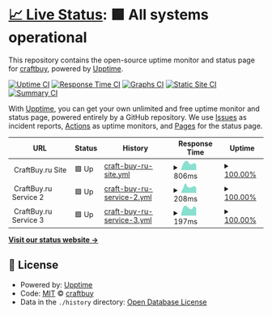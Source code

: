 # [📈 Live Status](https://craftbuy.github.io/uptime): <!--live status--> **🟩 All systems operational**

This repository contains the open-source uptime monitor and status page for [craftbuy](https://craftbuy.github.io/uptime), powered by [Upptime](https://github.com/upptime/upptime).

[![Uptime CI](https://github.com/koj-co/upptime/workflows/Uptime%20CI/badge.svg)](https://github.com/koj-co/upptime/actions?query=workflow%3A%22Uptime+CI%22)
[![Response Time CI](https://github.com/koj-co/upptime/workflows/Response%20Time%20CI/badge.svg)](https://github.com/koj-co/upptime/actions?query=workflow%3A%22Response+Time+CI%22)
[![Graphs CI](https://github.com/koj-co/upptime/workflows/Graphs%20CI/badge.svg)](https://github.com/koj-co/upptime/actions?query=workflow%3A%22Graphs+CI%22)
[![Static Site CI](https://github.com/koj-co/upptime/workflows/Static%20Site%20CI/badge.svg)](https://github.com/koj-co/upptime/actions?query=workflow%3A%22Static+Site+CI%22)
[![Summary CI](https://github.com/koj-co/upptime/workflows/Summary%20CI/badge.svg)](https://github.com/koj-co/upptime/actions?query=workflow%3A%22Summary+CI%22)

With [Upptime](https://upptime.js.org), you can get your own unlimited and free uptime monitor and status page, powered entirely by a GitHub repository. We use [Issues](https://github.com/craftbuy/uptime/issues) as incident reports, [Actions](https://github.com/craftbuy/uptime/actions) as uptime monitors, and [Pages](https://craftbuy.github.io/uptime) for the status page.

<!--start: status pages-->
<!-- This summary is generated by Upptime (https://github.com/upptime/upptime) -->
<!-- Do not edit this manually, your changes will be overwritten -->
<!-- prettier-ignore -->
| URL | Status | History | Response Time | Uptime |
| --- | ------ | ------- | ------------- | ------ |
| <img alt="" src="https://craftbuy.ru/favicon.ico" height="13"> CraftBuy.ru Site | 🟩 Up | [craft-buy-ru-site.yml](https://github.com/craftbuy/uptime/commits/HEAD/history/craft-buy-ru-site.yml) | <details><summary><img alt="Response time graph" src="./graphs/craft-buy-ru-site/response-time-week.png" height="20"> 806ms</summary><br><a href="https://craftbuy.github.io/uptime/history/craft-buy-ru-site"><img alt="Response time 915" src="https://img.shields.io/endpoint?url=https%3A%2F%2Fraw.githubusercontent.com%2Fcraftbuy%2Fuptime%2FHEAD%2Fapi%2Fcraft-buy-ru-site%2Fresponse-time.json"></a><br><a href="https://craftbuy.github.io/uptime/history/craft-buy-ru-site"><img alt="24-hour response time 688" src="https://img.shields.io/endpoint?url=https%3A%2F%2Fraw.githubusercontent.com%2Fcraftbuy%2Fuptime%2FHEAD%2Fapi%2Fcraft-buy-ru-site%2Fresponse-time-day.json"></a><br><a href="https://craftbuy.github.io/uptime/history/craft-buy-ru-site"><img alt="7-day response time 806" src="https://img.shields.io/endpoint?url=https%3A%2F%2Fraw.githubusercontent.com%2Fcraftbuy%2Fuptime%2FHEAD%2Fapi%2Fcraft-buy-ru-site%2Fresponse-time-week.json"></a><br><a href="https://craftbuy.github.io/uptime/history/craft-buy-ru-site"><img alt="30-day response time 947" src="https://img.shields.io/endpoint?url=https%3A%2F%2Fraw.githubusercontent.com%2Fcraftbuy%2Fuptime%2FHEAD%2Fapi%2Fcraft-buy-ru-site%2Fresponse-time-month.json"></a><br><a href="https://craftbuy.github.io/uptime/history/craft-buy-ru-site"><img alt="1-year response time 1162" src="https://img.shields.io/endpoint?url=https%3A%2F%2Fraw.githubusercontent.com%2Fcraftbuy%2Fuptime%2FHEAD%2Fapi%2Fcraft-buy-ru-site%2Fresponse-time-year.json"></a></details> | <details><summary><a href="https://craftbuy.github.io/uptime/history/craft-buy-ru-site">100.00%</a></summary><a href="https://craftbuy.github.io/uptime/history/craft-buy-ru-site"><img alt="All-time uptime 100.00%" src="https://img.shields.io/endpoint?url=https%3A%2F%2Fraw.githubusercontent.com%2Fcraftbuy%2Fuptime%2FHEAD%2Fapi%2Fcraft-buy-ru-site%2Fuptime.json"></a><br><a href="https://craftbuy.github.io/uptime/history/craft-buy-ru-site"><img alt="24-hour uptime 100.00%" src="https://img.shields.io/endpoint?url=https%3A%2F%2Fraw.githubusercontent.com%2Fcraftbuy%2Fuptime%2FHEAD%2Fapi%2Fcraft-buy-ru-site%2Fuptime-day.json"></a><br><a href="https://craftbuy.github.io/uptime/history/craft-buy-ru-site"><img alt="7-day uptime 100.00%" src="https://img.shields.io/endpoint?url=https%3A%2F%2Fraw.githubusercontent.com%2Fcraftbuy%2Fuptime%2FHEAD%2Fapi%2Fcraft-buy-ru-site%2Fuptime-week.json"></a><br><a href="https://craftbuy.github.io/uptime/history/craft-buy-ru-site"><img alt="30-day uptime 100.00%" src="https://img.shields.io/endpoint?url=https%3A%2F%2Fraw.githubusercontent.com%2Fcraftbuy%2Fuptime%2FHEAD%2Fapi%2Fcraft-buy-ru-site%2Fuptime-month.json"></a><br><a href="https://craftbuy.github.io/uptime/history/craft-buy-ru-site"><img alt="1-year uptime 100.00%" src="https://img.shields.io/endpoint?url=https%3A%2F%2Fraw.githubusercontent.com%2Fcraftbuy%2Fuptime%2FHEAD%2Fapi%2Fcraft-buy-ru-site%2Fuptime-year.json"></a></details>
| <img alt="" src="https://craftbuy.ru/favicon.ico" height="13"> CraftBuy.ru Service 2 | 🟩 Up | [craft-buy-ru-service-2.yml](https://github.com/craftbuy/uptime/commits/HEAD/history/craft-buy-ru-service-2.yml) | <details><summary><img alt="Response time graph" src="./graphs/craft-buy-ru-service-2/response-time-week.png" height="20"> 208ms</summary><br><a href="https://craftbuy.github.io/uptime/history/craft-buy-ru-service-2"><img alt="Response time 213" src="https://img.shields.io/endpoint?url=https%3A%2F%2Fraw.githubusercontent.com%2Fcraftbuy%2Fuptime%2FHEAD%2Fapi%2Fcraft-buy-ru-service-2%2Fresponse-time.json"></a><br><a href="https://craftbuy.github.io/uptime/history/craft-buy-ru-service-2"><img alt="24-hour response time 180" src="https://img.shields.io/endpoint?url=https%3A%2F%2Fraw.githubusercontent.com%2Fcraftbuy%2Fuptime%2FHEAD%2Fapi%2Fcraft-buy-ru-service-2%2Fresponse-time-day.json"></a><br><a href="https://craftbuy.github.io/uptime/history/craft-buy-ru-service-2"><img alt="7-day response time 208" src="https://img.shields.io/endpoint?url=https%3A%2F%2Fraw.githubusercontent.com%2Fcraftbuy%2Fuptime%2FHEAD%2Fapi%2Fcraft-buy-ru-service-2%2Fresponse-time-week.json"></a><br><a href="https://craftbuy.github.io/uptime/history/craft-buy-ru-service-2"><img alt="30-day response time 288" src="https://img.shields.io/endpoint?url=https%3A%2F%2Fraw.githubusercontent.com%2Fcraftbuy%2Fuptime%2FHEAD%2Fapi%2Fcraft-buy-ru-service-2%2Fresponse-time-month.json"></a><br><a href="https://craftbuy.github.io/uptime/history/craft-buy-ru-service-2"><img alt="1-year response time 213" src="https://img.shields.io/endpoint?url=https%3A%2F%2Fraw.githubusercontent.com%2Fcraftbuy%2Fuptime%2FHEAD%2Fapi%2Fcraft-buy-ru-service-2%2Fresponse-time-year.json"></a></details> | <details><summary><a href="https://craftbuy.github.io/uptime/history/craft-buy-ru-service-2">100.00%</a></summary><a href="https://craftbuy.github.io/uptime/history/craft-buy-ru-service-2"><img alt="All-time uptime 99.95%" src="https://img.shields.io/endpoint?url=https%3A%2F%2Fraw.githubusercontent.com%2Fcraftbuy%2Fuptime%2FHEAD%2Fapi%2Fcraft-buy-ru-service-2%2Fuptime.json"></a><br><a href="https://craftbuy.github.io/uptime/history/craft-buy-ru-service-2"><img alt="24-hour uptime 100.00%" src="https://img.shields.io/endpoint?url=https%3A%2F%2Fraw.githubusercontent.com%2Fcraftbuy%2Fuptime%2FHEAD%2Fapi%2Fcraft-buy-ru-service-2%2Fuptime-day.json"></a><br><a href="https://craftbuy.github.io/uptime/history/craft-buy-ru-service-2"><img alt="7-day uptime 100.00%" src="https://img.shields.io/endpoint?url=https%3A%2F%2Fraw.githubusercontent.com%2Fcraftbuy%2Fuptime%2FHEAD%2Fapi%2Fcraft-buy-ru-service-2%2Fuptime-week.json"></a><br><a href="https://craftbuy.github.io/uptime/history/craft-buy-ru-service-2"><img alt="30-day uptime 99.94%" src="https://img.shields.io/endpoint?url=https%3A%2F%2Fraw.githubusercontent.com%2Fcraftbuy%2Fuptime%2FHEAD%2Fapi%2Fcraft-buy-ru-service-2%2Fuptime-month.json"></a><br><a href="https://craftbuy.github.io/uptime/history/craft-buy-ru-service-2"><img alt="1-year uptime 99.95%" src="https://img.shields.io/endpoint?url=https%3A%2F%2Fraw.githubusercontent.com%2Fcraftbuy%2Fuptime%2FHEAD%2Fapi%2Fcraft-buy-ru-service-2%2Fuptime-year.json"></a></details>
| <img alt="" src="https://craftbuy.ru/favicon.ico" height="13"> CraftBuy.ru Service 3 | 🟩 Up | [craft-buy-ru-service-3.yml](https://github.com/craftbuy/uptime/commits/HEAD/history/craft-buy-ru-service-3.yml) | <details><summary><img alt="Response time graph" src="./graphs/craft-buy-ru-service-3/response-time-week.png" height="20"> 197ms</summary><br><a href="https://craftbuy.github.io/uptime/history/craft-buy-ru-service-3"><img alt="Response time 196" src="https://img.shields.io/endpoint?url=https%3A%2F%2Fraw.githubusercontent.com%2Fcraftbuy%2Fuptime%2FHEAD%2Fapi%2Fcraft-buy-ru-service-3%2Fresponse-time.json"></a><br><a href="https://craftbuy.github.io/uptime/history/craft-buy-ru-service-3"><img alt="24-hour response time 182" src="https://img.shields.io/endpoint?url=https%3A%2F%2Fraw.githubusercontent.com%2Fcraftbuy%2Fuptime%2FHEAD%2Fapi%2Fcraft-buy-ru-service-3%2Fresponse-time-day.json"></a><br><a href="https://craftbuy.github.io/uptime/history/craft-buy-ru-service-3"><img alt="7-day response time 197" src="https://img.shields.io/endpoint?url=https%3A%2F%2Fraw.githubusercontent.com%2Fcraftbuy%2Fuptime%2FHEAD%2Fapi%2Fcraft-buy-ru-service-3%2Fresponse-time-week.json"></a><br><a href="https://craftbuy.github.io/uptime/history/craft-buy-ru-service-3"><img alt="30-day response time 265" src="https://img.shields.io/endpoint?url=https%3A%2F%2Fraw.githubusercontent.com%2Fcraftbuy%2Fuptime%2FHEAD%2Fapi%2Fcraft-buy-ru-service-3%2Fresponse-time-month.json"></a><br><a href="https://craftbuy.github.io/uptime/history/craft-buy-ru-service-3"><img alt="1-year response time 196" src="https://img.shields.io/endpoint?url=https%3A%2F%2Fraw.githubusercontent.com%2Fcraftbuy%2Fuptime%2FHEAD%2Fapi%2Fcraft-buy-ru-service-3%2Fresponse-time-year.json"></a></details> | <details><summary><a href="https://craftbuy.github.io/uptime/history/craft-buy-ru-service-3">100.00%</a></summary><a href="https://craftbuy.github.io/uptime/history/craft-buy-ru-service-3"><img alt="All-time uptime 99.99%" src="https://img.shields.io/endpoint?url=https%3A%2F%2Fraw.githubusercontent.com%2Fcraftbuy%2Fuptime%2FHEAD%2Fapi%2Fcraft-buy-ru-service-3%2Fuptime.json"></a><br><a href="https://craftbuy.github.io/uptime/history/craft-buy-ru-service-3"><img alt="24-hour uptime 100.00%" src="https://img.shields.io/endpoint?url=https%3A%2F%2Fraw.githubusercontent.com%2Fcraftbuy%2Fuptime%2FHEAD%2Fapi%2Fcraft-buy-ru-service-3%2Fuptime-day.json"></a><br><a href="https://craftbuy.github.io/uptime/history/craft-buy-ru-service-3"><img alt="7-day uptime 100.00%" src="https://img.shields.io/endpoint?url=https%3A%2F%2Fraw.githubusercontent.com%2Fcraftbuy%2Fuptime%2FHEAD%2Fapi%2Fcraft-buy-ru-service-3%2Fuptime-week.json"></a><br><a href="https://craftbuy.github.io/uptime/history/craft-buy-ru-service-3"><img alt="30-day uptime 99.94%" src="https://img.shields.io/endpoint?url=https%3A%2F%2Fraw.githubusercontent.com%2Fcraftbuy%2Fuptime%2FHEAD%2Fapi%2Fcraft-buy-ru-service-3%2Fuptime-month.json"></a><br><a href="https://craftbuy.github.io/uptime/history/craft-buy-ru-service-3"><img alt="1-year uptime 99.99%" src="https://img.shields.io/endpoint?url=https%3A%2F%2Fraw.githubusercontent.com%2Fcraftbuy%2Fuptime%2FHEAD%2Fapi%2Fcraft-buy-ru-service-3%2Fuptime-year.json"></a></details>

<!--end: status pages-->

[**Visit our status website →**](https://craftbuy.github.io/uptime)

## 📄 License

- Powered by: [Upptime](https://github.com/upptime/upptime)
- Code: [MIT](./LICENSE) © [craftbuy](https://craftbuy.github.io/uptime)
- Data in the `./history` directory: [Open Database License](https://opendatacommons.org/licenses/odbl/1-0/)
